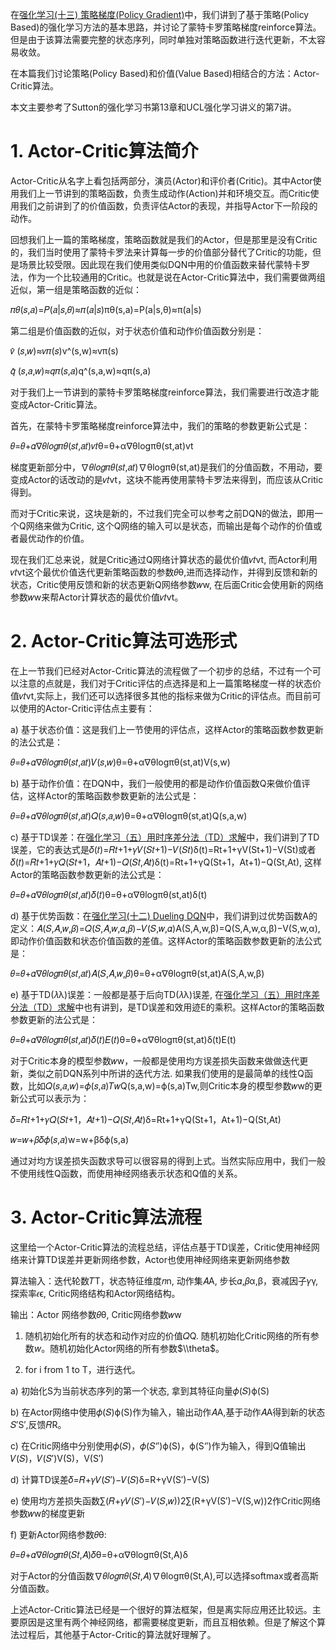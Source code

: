 在[强化学习(十三) 策略梯度(Policy Gradient)](https://www.cnblogs.com/pinard/p/10137696.html)中，我们讲到了基于策略(Policy Based)的强化学习方法的基本思路，并讨论了蒙特卡罗策略梯度reinforce算法。但是由于该算法需要完整的状态序列，同时单独对策略函数进行迭代更新，不太容易收敛。

在本篇我们讨论策略(Policy Based)和价值(Value Based)相结合的方法：Actor-Critic算法。

本文主要参考了Sutton的强化学习书第13章和UCL强化学习讲义的第7讲。

# 1. Actor-Critic算法简介

Actor-Critic从名字上看包括两部分，演员(Actor)和评价者(Critic)。其中Actor使用我们上一节讲到的策略函数，负责生成动作(Action)并和环境交互。而Critic使用我们之前讲到了的价值函数，负责评估Actor的表现，并指导Actor下一阶段的动作。

回想我们上一篇的策略梯度，策略函数就是我们的Actor，但是那里是没有Critic的，我们当时使用了蒙特卡罗法来计算每一步的价值部分替代了Critic的功能，但是场景比较受限。因此现在我们使用类似DQN中用的价值函数来替代蒙特卡罗法，作为一个比较通用的Critic。也就是说在Actor-Critic算法中，我们需要做两组近似，第一组是策略函数的近似：

𝜋𝜃(𝑠,𝑎)=𝑃(𝑎|𝑠,𝜃)≈𝜋(𝑎|𝑠)πθ(s,a)=P(a|s,θ)≈π(a|s)

第二组是价值函数的近似，对于状态价值和动作价值函数分别是：

𝑣̂ (𝑠,𝑤)≈𝑣𝜋(𝑠)v^(s,w)≈vπ(s)

𝑞̂ (𝑠,𝑎,𝑤)≈𝑞𝜋(𝑠,𝑎)q^(s,a,w)≈qπ(s,a)

对于我们上一节讲到的蒙特卡罗策略梯度reinforce算法，我们需要进行改造才能变成Actor-Critic算法。

首先，在蒙特卡罗策略梯度reinforce算法中，我们的策略的参数更新公式是：

𝜃=𝜃+𝛼∇𝜃𝑙𝑜𝑔𝜋𝜃(𝑠𝑡,𝑎𝑡)𝑣𝑡θ=θ+α∇θlogπθ(st,at)vt

梯度更新部分中，∇𝜃𝑙𝑜𝑔𝜋𝜃(𝑠𝑡,𝑎𝑡)∇θlogπθ(st,at)是我们的分值函数，不用动，要变成Actor的话改动的是𝑣𝑡vt，这块不能再使用蒙特卡罗法来得到，而应该从Critic得到。

而对于Critic来说，这块是新的，不过我们完全可以参考之前DQN的做法，即用一个Q网络来做为Critic, 这个Q网络的输入可以是状态，而输出是每个动作的价值或者最优动作的价值。

现在我们汇总来说，就是Critic通过Q网络计算状态的最优价值𝑣𝑡vt, 而Actor利用𝑣𝑡vt这个最优价值迭代更新策略函数的参数𝜃θ,进而选择动作，并得到反馈和新的状态，Critic使用反馈和新的状态更新Q网络参数𝑤w, 在后面Critic会使用新的网络参数𝑤w来帮Actor计算状态的最优价值𝑣𝑡vt。

# 2. Actor-Critic算法可选形式

在上一节我们已经对Actor-Critic算法的流程做了一个初步的总结，不过有一个可以注意的点就是，我们对于Critic评估的点选择是和上一篇策略梯度一样的状态价值𝑣𝑡vt,实际上，我们还可以选择很多其他的指标来做为Critic的评估点。而目前可以使用的Actor-Critic评估点主要有：

a) 基于状态价值：这是我们上一节使用的评估点，这样Actor的策略函数参数更新的法公式是：

𝜃=𝜃+𝛼∇𝜃𝑙𝑜𝑔𝜋𝜃(𝑠𝑡,𝑎𝑡)𝑉(𝑠,𝑤)θ=θ+α∇θlogπθ(st,at)V(s,w)

b) 基于动作价值：在DQN中，我们一般使用的都是动作价值函数Q来做价值评估，这样Actor的策略函数参数更新的法公式是：

𝜃=𝜃+𝛼∇𝜃𝑙𝑜𝑔𝜋𝜃(𝑠𝑡,𝑎𝑡)𝑄(𝑠,𝑎,𝑤)θ=θ+α∇θlogπθ(st,at)Q(s,a,w)

c) 基于TD误差：在[强化学习（五）用时序差分法（TD）求解](https://www.cnblogs.com/pinard/p/9529828.html)中，我们讲到了TD误差，它的表达式是𝛿(𝑡)=𝑅𝑡+1+𝛾𝑉(𝑆𝑡+1)−𝑉(𝑆𝑡)δ(t)=Rt+1+γV(St+1)−V(St)或者𝛿(𝑡)=𝑅𝑡+1+𝛾𝑄(𝑆𝑡+1，𝐴𝑡+1)−𝑄(𝑆𝑡,𝐴𝑡)δ(t)=Rt+1+γQ(St+1，At+1)−Q(St,At), 这样Actor的策略函数参数更新的法公式是：

𝜃=𝜃+𝛼∇𝜃𝑙𝑜𝑔𝜋𝜃(𝑠𝑡,𝑎𝑡)𝛿(𝑡)θ=θ+α∇θlogπθ(st,at)δ(t)

d) 基于优势函数：在[强化学习(十二) Dueling DQN](https://www.cnblogs.com/pinard/p/9923859.html)中，我们讲到过优势函数A的定义：𝐴(𝑆,𝐴,𝑤,𝛽)=𝑄(𝑆,𝐴,𝑤,𝛼,𝛽)−𝑉(𝑆,𝑤,𝛼)A(S,A,w,β)=Q(S,A,w,α,β)−V(S,w,α),即动作价值函数和状态价值函数的差值。这样Actor的策略函数参数更新的法公式是：

𝜃=𝜃+𝛼∇𝜃𝑙𝑜𝑔𝜋𝜃(𝑠𝑡,𝑎𝑡)𝐴(𝑆,𝐴,𝑤,𝛽)θ=θ+α∇θlogπθ(st,at)A(S,A,w,β)

e) 基于TD(𝜆λ)误差：一般都是基于后向TD(𝜆λ)误差, 在[强化学习（五）用时序差分法（TD）求解](https://www.cnblogs.com/pinard/p/9529828.html)中也有讲到，是TD误差和效用迹E的乘积。这样Actor的策略函数参数更新的法公式是：

𝜃=𝜃+𝛼∇𝜃𝑙𝑜𝑔𝜋𝜃(𝑠𝑡,𝑎𝑡)𝛿(𝑡)𝐸(𝑡)θ=θ+α∇θlogπθ(st,at)δ(t)E(t)

对于Critic本身的模型参数𝑤w，一般都是使用均方误差损失函数来做做迭代更新，类似之前DQN系列中所讲的迭代方法. 如果我们使用的是最简单的线性Q函数，比如𝑄(𝑠,𝑎,𝑤)=𝜙(𝑠,𝑎)𝑇𝑤Q(s,a,w)=ϕ(s,a)Tw,则Critic本身的模型参数𝑤w的更新公式可以表示为：

𝛿=𝑅𝑡+1+𝛾𝑄(𝑆𝑡+1，𝐴𝑡+1)−𝑄(𝑆𝑡,𝐴𝑡)δ=Rt+1+γQ(St+1，At+1)−Q(St,At)

𝑤=𝑤+𝛽𝛿𝜙(𝑠,𝑎)w=w+βδϕ(s,a)

通过对均方误差损失函数求导可以很容易的得到上式。当然实际应用中，我们一般不使用线性Q函数，而使用神经网络表示状态和Q值的关系。

# 3. Actor-Critic算法流程

这里给一个Actor-Critic算法的流程总结，评估点基于TD误差，Critic使用神经网络来计算TD误差并更新网络参数，Actor也使用神经网络来更新网络参数

算法输入：迭代轮数𝑇T，状态特征维度𝑛n, 动作集𝐴A, 步长𝛼,𝛽α,β，衰减因子𝛾γ, 探索率𝜖ϵ, Critic网络结构和Actor网络结构。

输出：Actor 网络参数𝜃θ, Critic网络参数𝑤w

1. 随机初始化所有的状态和动作对应的价值𝑄Q. 随机初始化Critic网络的所有参数$w$。随机初始化Actor网络的所有参数$\\theta$。

2. for i from 1 to T，进行迭代。

a) 初始化S为当前状态序列的第一个状态, 拿到其特征向量𝜙(𝑆)ϕ(S)

b) 在Actor网络中使用𝜙(𝑆)ϕ(S)作为输入，输出动作𝐴A,基于动作𝐴A得到新的状态𝑆′S′,反馈𝑅R。

c) 在Critic网络中分别使用𝜙(𝑆)，𝜙(𝑆‘′)ϕ(S)，ϕ(S‘′)作为输入，得到Q值输出𝑉(𝑆)，𝑉(𝑆′)V(S)，V(S′)

d) 计算TD误差𝛿=𝑅+𝛾𝑉(𝑆′)−𝑉(𝑆)δ=R+γV(S′)−V(S)

e) 使用均方差损失函数∑(𝑅+𝛾𝑉(𝑆′)−𝑉(𝑆,𝑤))2∑(R+γV(S′)−V(S,w))2作Critic网络参数𝑤w的梯度更新

f) 更新Actor网络参数𝜃θ:

𝜃=𝜃+𝛼∇𝜃𝑙𝑜𝑔𝜋𝜃(𝑆𝑡,𝐴)𝛿θ=θ+α∇θlogπθ(St,A)δ

对于Actor的分值函数∇𝜃𝑙𝑜𝑔𝜋𝜃(𝑆𝑡,𝐴)∇θlogπθ(St,A),可以选择softmax或者高斯分值函数。

上述Actor-Critic算法已经是一个很好的算法框架，但是离实际应用还比较远。主要原因是这里有两个神经网络，都需要梯度更新，而且互相依赖。但是了解这个算法过程后，其他基于Actor-Critic的算法就好理解了。
